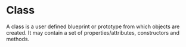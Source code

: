 # Class
A class is a user defined blueprint or prototype from which objects are created.  It may contain a set of properties/attributes, constructors and methods.



